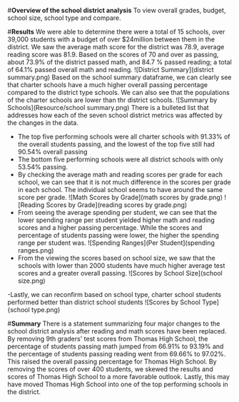 #**Overview of the school district analysis**
To view overall grades, budget, school size, school type and compare.

#**Results**
We were able to determine there were a total of 15 schools, over 39,000 students with a budget of over $24million between them in the district. 
We saw the average math score for the district was 78.9, average reading score was 81.9. Based on the scores of 70 and over as passing, about 73.9% of the district passed math, and 84.7 % passed reading; a total of 64.1% passed overall math and reading.
![District Summary](district summary.png)
Based on the school summary dataframe, we can clearly see that charter schools have a much higher overall passing percentage compared to the district type schools.
We can also see that the populations of the charter schools are lower than thr district schools. 
![Summary by Schools](Resource/school summary.png)
There is a bulleted list that addresses how each of the seven school district metrics was affected by the changes in the data.
- The top five performing schools were all charter schools with 91.33% of the overall students passing, and the lowest of the top five still had 90.54% overall passing
- The bottom five performing schools were all district schools with only 53.54% passing.
- By checking the average math and reading scores per grade for each school, we can see that it is not much difference in the scores per grade in each school. The individual school seems to have around the same score per grade. 
![Math Scores by Grade](math scores by grade.png)
![Reading Scores by Grade](reading scores by grade.png)
- From seeing the average spending per student, we can see that the lower spending range per student yielded higher math and reading scores and a higher passing percentage. While the scores and percentage of students passing were lower, the higher the spending range per student was.
![Spending Ranges](Per Student](spending ranges.png)
- From the viewing the scores based on school size, we saw that the schools with lower than 2000 students have much higher average test scores and a greater overall passing.
![Scores by School Size](school size.png)

-Lastly, we can reconfirm based on school type, charter school students performed better than district school students
![Scores by School Type]{school type.png)

#**Summary**
There is a statement summarizing four major changes to the school district analysis after reading and math scores have been replaced.
By removing 9th graders' test scores from Thomas High School, the percentage of students passing math jumped from 66.91% to 93.19% and the percentage of students passing reading went from 69.66% to 97.02%.
This raised the overall passing percentage for Thomas High School. 
By removing the scores of over 400 students, we skewed the results and scores of Thomas High School to a more favorable outlook.
Lastly, this may have moved Thomas High School into one of the top performing schools in the district.
